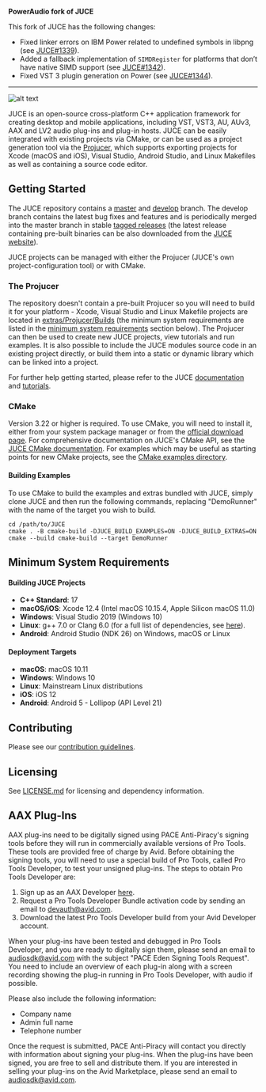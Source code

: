 **PowerAudio fork of JUCE**

This fork of JUCE has the following changes:

* Fixed linker errors on IBM Power related to undefined symbols in libpng (see
  [JUCE#1339]).
* Added a fallback implementation of `SIMDRegister` for platforms that don’t
  have native SIMD support (see [JUCE#1342]).
* Fixed VST 3 plugin generation on Power (see [JUCE#1344]).

[JUCE#1339]: https://github.com/juce-framework/JUCE/pull/1339
[JUCE#1342]: https://github.com/juce-framework/JUCE/pull/1342
[JUCE#1344]: https://github.com/juce-framework/JUCE/pull/1344

---

![alt text](https://assets.juce.com/juce/JUCE_banner_github.png "JUCE")

JUCE is an open-source cross-platform C++ application framework for creating
desktop and mobile applications, including VST, VST3, AU, AUv3, AAX and LV2
audio plug-ins and plug-in hosts. JUCE can be easily integrated with existing
projects via CMake, or can be used as a project generation tool via the
[Projucer](#the-projucer), which supports exporting projects for Xcode (macOS
and iOS), Visual Studio, Android Studio, and Linux Makefiles as well as
containing a source code editor.

## Getting Started

The JUCE repository contains a
[master](https://github.com/juce-framework/JUCE/tree/master) and
[develop](https://github.com/juce-framework/JUCE/tree/develop) branch. The
develop branch contains the latest bug fixes and features and is periodically
merged into the master branch in stable [tagged
releases](https://github.com/juce-framework/JUCE/releases) (the latest release
containing pre-built binaries can be also downloaded from the [JUCE
website](https://juce.com/get-juce)).

JUCE projects can be managed with either the Projucer (JUCE's own
project-configuration tool) or with CMake.

### The Projucer

The repository doesn't contain a pre-built Projucer so you will need to build it
for your platform - Xcode, Visual Studio and Linux Makefile projects are located
in [extras/Projucer/Builds](/extras/Projucer/Builds) (the minimum system
requirements are listed in the [minimum system
requirements](#minimum-system-requirements) section below). The Projucer can
then be used to create new JUCE projects, view tutorials and run examples. It is
also possible to include the JUCE modules source code in an existing project
directly, or build them into a static or dynamic library which can be linked
into a project.

For further help getting started, please refer to the JUCE
[documentation](https://juce.com/learn/documentation) and
[tutorials](https://juce.com/learn/tutorials).

### CMake

Version 3.22 or higher is required. To use CMake, you will need to install it,
either from your system package manager or from the [official download
page](https://cmake.org/download/). For comprehensive documentation on JUCE's
CMake API, see the [JUCE CMake documentation](/docs/CMake%20API.md). For
examples which may be useful as starting points for new CMake projects, see the
[CMake examples directory](/examples/CMake).

#### Building Examples

To use CMake to build the examples and extras bundled with JUCE, simply clone
JUCE and then run the following commands, replacing "DemoRunner" with the name
of the target you wish to build.

    cd /path/to/JUCE
    cmake . -B cmake-build -DJUCE_BUILD_EXAMPLES=ON -DJUCE_BUILD_EXTRAS=ON
    cmake --build cmake-build --target DemoRunner

## Minimum System Requirements

#### Building JUCE Projects

- __C++ Standard__: 17
- __macOS/iOS__: Xcode 12.4 (Intel macOS 10.15.4, Apple Silicon macOS 11.0)
- __Windows__: Visual Studio 2019 (Windows 10)
- __Linux__: g++ 7.0 or Clang 6.0 (for a full list of dependencies, see
[here](/docs/Linux%20Dependencies.md)).
- __Android__: Android Studio (NDK 26) on Windows, macOS or Linux

#### Deployment Targets

- __macOS__: macOS 10.11
- __Windows__: Windows 10
- __Linux__: Mainstream Linux distributions
- __iOS__: iOS 12
- __Android__: Android 5 - Lollipop (API Level 21)

## Contributing

Please see our [contribution guidelines](.github/contributing.md).

## Licensing

See [LICENSE.md](LICENSE.md) for licensing and dependency information.

## AAX Plug-Ins

AAX plug-ins need to be digitally signed using PACE Anti-Piracy's signing tools
before they will run in commercially available versions of Pro Tools. These
tools are provided free of charge by Avid. Before obtaining the signing tools,
you will need to use a special build of Pro Tools, called Pro Tools Developer,
to test your unsigned plug-ins. The steps to obtain Pro Tools Developer are:

1. Sign up as an AAX Developer [here](https://developer.avid.com/aax/).
2. Request a Pro Tools Developer Bundle activation code by sending an email to
   [devauth@avid.com](mailto:devauth@avid.com).
3. Download the latest Pro Tools Developer build from your Avid Developer
   account.

When your plug-ins have been tested and debugged in Pro Tools Developer, and you
are ready to digitally sign them, please send an email to
[audiosdk@avid.com](mailto:audiosdk@avid.com) with the subject "PACE Eden
Signing Tools Request". You need to include an overview of each plug-in along
with a screen recording showing the plug-in running in Pro Tools Developer, with
audio if possible.

Please also include the following information:

- Company name
- Admin full name
- Telephone number

Once the request is submitted, PACE Anti-Piracy will contact you directly with
information about signing your plug-ins. When the plug-ins have been signed, you
are free to sell and distribute them. If you are interested in selling your
plug-ins on the Avid Marketplace, please send an email to
[audiosdk@avid.com](mailto:audiosdk@avid.com).
